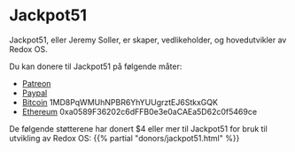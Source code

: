 # Jackpot51

Jackpot51, eller Jeremy Soller, er skaper, vedlikeholder, og hovedutvikler av Redox OS.

Du kan donere til Jackpot51 på følgende måter:

- [Patreon](https://www.patreon.com/redox_os)
- [Paypal](https://www.paypal.me/redoxos)
- [Bitcoin](bitcoin:1MD8PqWMUhNPBR6YhYUUgrztEJ6StkxGQK) 1MD8PqWMUhNPBR6YhYUUgrztEJ6StkxGQK
- [Ethereum](ethereum:0xa0589F36202c6dFFB0e3e0aCAEa5D62c0f5469ce) 0xa0589F36202c6dFFB0e3e0aCAEa5D62c0f5469ce

De følgende støtterene har donert $4 eller mer til Jackpot51 for bruk til utvikling av Redox OS:
{{% partial "donors/jackpot51.html" %}}
